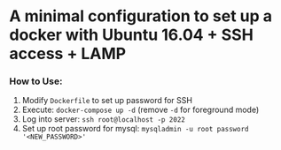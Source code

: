 # A minimal configuration to set up a docker with Ubuntu 16.04 + SSH access + LAMP
### How to Use:
1. Modify `Dockerfile` to set up password for SSH
1. Execute: `docker-compose up -d` (remove `-d` for foreground mode)
2. Log into server: `ssh root@localhost -p 2022`
2. Set up root password for mysql: `mysqladmin -u root password '<NEW_PASSWORD>'`
